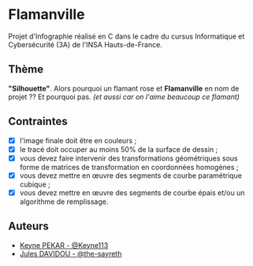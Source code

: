 # Flamanville

Projet d'Infographie réalisé en C dans le cadre du cursus Informatique et Cybersécurité (3A) de l'INSA Hauts-de-France.

## Thème

**"Silhouette"**.
Alors pourquoi un flamant rose et **Flamanville** en nom de projet ??
Et pourquoi pas. *(et aussi car on l'aime beaucoup ce flamant)*

## Contraintes

- [x] l'image finale doit être en couleurs ;
- [x] le tracé doit occuper au moins 50% de la surface de dessin ;
- [x] vous devez faire intervenir des transformations géométriques sous forme de matrices de transformation en coordonnées homogènes ;
- [x] vous devez mettre en œuvre des segments de courbe paramétrique cubique ;
- [x] vous devez mettre en œuvre des segments de courbe épais et/ou un algorithme de remplissage.

## Auteurs

- [Keyne PEKAR - @Keyne113](https://github.com/keynepekar)
- [Jules DAVIDOU - @the-sayreth](https://github.com/the-sayreth)
